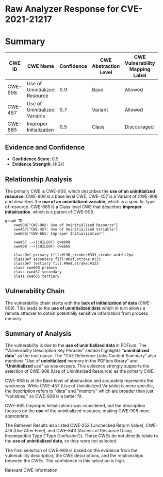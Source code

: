 # Raw Analyzer Response for CVE-2021-21217

# Summary
| CWE ID | CWE Name | Confidence | CWE Abstraction Level | CWE Vulnerability Mapping Label | CWE-Vulnerability Mapping Notes |
|---|---|---|---|---|---|
| CWE-908 | Use of Uninitialized Resource | 0.9 | Base | Allowed | Primary CWE |
| CWE-457 | Use of Uninitialized Variable | 0.7 | Variant | Allowed | Secondary Candidate |
| CWE-665 | Improper Initialization | 0.5 | Class | Discouraged | Secondary Candidate |

## Evidence and Confidence

*   **Confidence Score:** 0.9
*   **Evidence Strength:** HIGH

## Relationship Analysis
The primary CWE is CWE-908, which describes the **use of an uninitialized resource**. CWE-908 is a base level CWE. CWE-457 is a Variant of CWE-908 and describes the **use of an uninitialized variable**, which is a specific type of resource. CWE-665 is a Class level CWE that describes **improper initialization**, which is a parent of CWE-908.

```mermaid
graph TD
    cwe908["CWE-908: Use of Uninitialized Resource"]
    cwe457["CWE-457: Use of Uninitialized Variable"]
    cwe665["CWE-665: Improper Initialization"]

    cwe457 -->|CHILDOF| cwe908
    cwe908 -->|CHILDOF| cwe665

    classDef primary fill:#f96,stroke:#333,stroke-width:2px
    classDef secondary fill:#69f,stroke:#333
    classDef tertiary fill:#9e9,stroke:#333
    class cwe908 primary
    class cwe457 secondary
    class cwe665 tertiary
```

## Vulnerability Chain
The vulnerability chain starts with the **lack of initialization of data** (CWE-908). This leads to the **use of uninitialized data** which in turn allows a remote attacker to obtain potentially sensitive information from process memory.

## Summary of Analysis
The vulnerability is due to the **use of uninitialized data** in PDFium. The "Vulnerability Description Key Phrases" section highlights "**uninitialized data**" as the root cause. The "CVE Reference Links Content Summary" also mentions "Use of **uninitialized** memory in the PDFium library" and "**Uninitialized** use" as weaknesses. This evidence strongly supports the selection of CWE-908 (Use of Uninitialized Resource) as the primary CWE.

CWE-908 is at the Base level of abstraction and accurately represents the weakness. While CWE-457 (Use of Uninitialized Variable) is more specific, the description refers to "data" and "memory" which are broader than just "variables," so CWE-908 is a better fit.

CWE-665 (Improper Initialization) was considered, but the description focuses on the **use** of the uninitialized resource, making CWE-908 more appropriate.

The Retriever Results also listed CWE-252 (Unchecked Return Value), CWE-416 (Use After Free), and CWE-843 (Access of Resource Using Incompatible Type ('Type Confusion')). These CWEs do not directly relate to the **use of uninitialized data**, so they were not selected.

The final selection of CWE-908 is based on the evidence from the vulnerability description, the CWE descriptions, and the relationships between the CWEs. The confidence in this selection is high.

Relevant CWE Information: